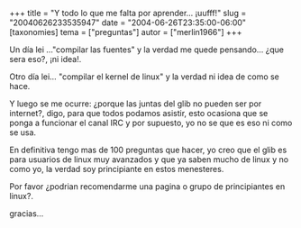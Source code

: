 +++
title = "Y  todo lo que me falta por aprender... ¡uufff!"
slug = "20040626233535947"
date = "2004-06-26T23:35:00-06:00"
[taxonomies]
tema = ["preguntas"]
autor = ["merlin1966"]
+++

Un día lei …&quot;compilar las fuentes&quot; y la verdad me quede
pensando… ¿que sera eso?, ¡ni idea!.

Otro día lei… &quot;compilar el kernel de linux&quot; y la verdad ni
idea de como se hace.

<!-- more -->
Y luego se me ocurre: ¿porque las juntas del glib no pueden ser por
internet?, digo, para que todos podamos asistir, esto ocasiona que se
ponga a funcionar el canal IRC y por supuesto, yo no se que es eso ni
como se usa.

En definitiva tengo mas de 100 preguntas que hacer, yo creo que el glib
es para usuarios de linux muy avanzados y que ya saben mucho de linux y
no como yo, la verdad soy principiante en estos menesteres.

Por favor ¿podrian recomendarme una pagina o grupo de principiantes en
linux?.

gracias…
